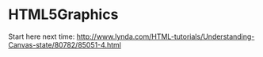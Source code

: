 # HTML5Graphics


Start here next time:
http://www.lynda.com/HTML-tutorials/Understanding-Canvas-state/80782/85051-4.html
